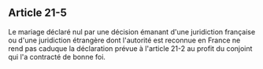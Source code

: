 Article 21-5
----
Le mariage déclaré nul par une décision émanant d'une juridiction française ou
d'une juridiction étrangère dont l'autorité est reconnue en France ne rend pas
caduque la déclaration prévue à l'article 21-2 au profit du conjoint qui l'a
contracté de bonne foi.
